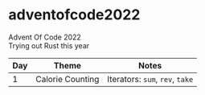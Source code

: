 # adventofcode2022
Advent Of Code 2022  
Trying out Rust this year  

Day | Theme | Notes
----|-------|-------
1   |Calorie Counting| Iterators: `sum`, `rev`, `take`  
